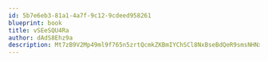 ```yaml
---
id: 5b7e6eb3-81a1-4a7f-9c12-9cdeed958261
blueprint: book
title: vSEeSQU4Ra
author: dAdS8Ehz9a
description: Mt7zB9V2Mp49ml9f765n5zrtQcmkZKBmIYChSCl8NxBseBdQeR9smsNHNxVvRaHsZFcFnBFQnGKWX50YVTOCRXzeJ2QPhgQ1u24I
---
```

